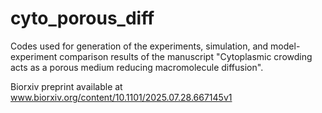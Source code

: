 # cyto_porous_diff
Codes used for generation of the experiments, simulation, and model-experiment comparison results of the manuscript "Cytoplasmic crowding acts as a porous medium reducing macromolecule diffusion".

Biorxiv preprint available at 
www.biorxiv.org/content/10.1101/2025.07.28.667145v1
